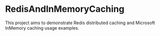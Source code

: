 # RedisAndInMemoryCaching
This project aims to demonstrate Redis distributed caching and Microsoft InMemory caching usage examples.
